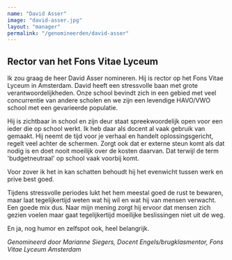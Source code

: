 ```yaml
---
name: "David Asser"
image: "david-asser.jpg"
layout: "manager"
permalink: "/genomineerden/david-asser"
---
```

## Rector van het Fons Vitae Lyceum
Ik zou graag de heer David Asser nomineren. Hij is rector op het Fons Vitae Lyceum in Amsterdam. David heeft een stressvolle baan met grote verantwoordelijkheden. Onze school bevindt zich in een gebied met veel concurrentie van andere scholen en we zijn een levendige HAVO/VWO school met een gevarieerde populatie.

Hij is zichtbaar in school en zijn deur staat spreekwoordelijk open voor een ieder die op school werkt. Ik heb daar als docent al vaak gebruik van gemaakt. Hij neemt de tijd voor je verhaal en handelt oplossingsgericht, regelt veel achter de schermen.  Zorgt ook dat er externe steun komt als dat nodig is en doet nooit moeilijk over de kosten daarvan. Dat terwijl de term 'budgetneutraal' op school vaak voorbij komt.

Voor zover ik het in kan schatten behoudt hij het evenwicht tussen werk en prive best goed.

Tijdens stressvolle periodes lukt het hem meestal goed de rust te bewaren, maar laat tegelijkertijd weten wat hij wil en wat hij van mensen verwacht. Een goede mix dus. Naar mijn mening zorgt hij ervoor dat mensen zich gezien voelen maar gaat tegelijkertijd moeilijke beslissingen niet uit de weg.

En ja, nog humor en zelfspot ook, heel belangrijk.

_Genomineerd door Marianne Siegers, Docent Engels/brugklasmentor, Fons Vitae Lyceum Amsterdam_
